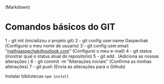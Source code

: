 
(Markdown)

# Comandos básicos do GIT 

1 - git init (inicializou o projeto git)
2 - git config user.name Gaspechak (Configurei o meu nome de usuario)
3 - git config user.email "mathgaspechak@outlook.com" (Configurei o meu e-mail)
4 - git status (mostrar qual o status atual do repositorio)
5 - git add . (Adiciona as nossas alterações )
6 - git commit -m "Alterações iniciais" (Confirma as minhas alterações)
7 - git push (Envia as alterações para o Github)


Instalar bibliotecas
`npm install`
